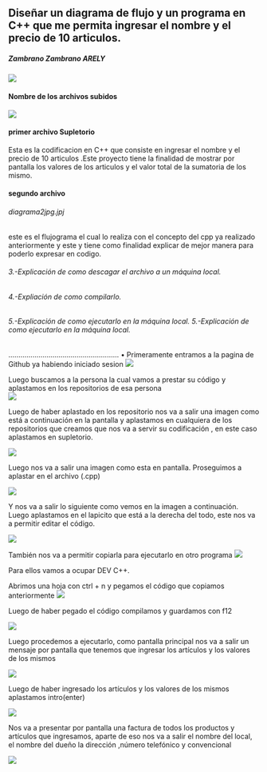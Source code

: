 ## Diseñar un diagrama de flujo y un programa en C++ que me permita ingresar el nombre y el precio de 10 articulos.
##### Zambrano Zambrano ARELY 
![](https://lh3.googleusercontent.com/-2bp9ZnFczVg/YQRFoMSsWGI/AAAAAAAAACI/uVNmgF5Wl-Yedzqvrt4n0nBc3gSt8-hdQCLcBGAsYHQ/w432-h399/image.png)

#### Nombre de los archivos subidos 
![](https://lh3.googleusercontent.com/-KzhEgCOjTe4/YQRVNoNdZYI/AAAAAAAAACg/acyfWSjBpZMzV6ikQJ0LACmKdWkmf7--QCLcBGAsYHQ/image.png)

#### primer archivo Supletorio

Esta es la codificacion en C++ que consiste en ingresar el nombre y el precio de 10 articulos .Este proyecto tiene la finalidad de mostrar por pantalla los valores de los articulos y el valor total de la sumatoria de los mismo.

#### segundo archivo
###### diagrama2jpg.jpj
este es el flujograma el cual lo realiza con el concepto del cpp ya realizado anteriormente 
y este y tiene como finalidad explicar de mejor manera para poderlo expresar en codigo.
###### 3.-Explicación de como descagar el archivo a un máquina local. 
###### 4.-Expliación de como compilarlo.
###### 5.-Explicación de como ejecutarlo en la máquina local. 5.-Explicación de como ejecutarlo en la máquina local. 
.......................................................
•	Primeramente entramos a la pagina de Github ya habiendo iniciado sesion 
![](https://lh3.googleusercontent.com/-XnBIVIGuO48/YQRo_5d0o2I/AAAAAAAAACo/b6kV9rRH8Vocbxw15sRE9wIvXF8msmuRgCLcBGAsYHQ/w765-h574/image.png)

Luego buscamos a la persona la cual vamos a prestar su código y aplastamos en los repositorios de esa persona  
![](https://lh3.googleusercontent.com/-BXYk_depjuc/YQRpL4zTqNI/AAAAAAAAACs/xVENVY-DmOg4gGJthJeCkAQrmXWzptHpACLcBGAsYHQ/w626-h396/image.png)

   Luego de haber aplastado en los repositorio nos va a salir una imagen como está a continuación en la pantalla y aplastamos en cualquiera de los repositorios que creamos que nos va a servir su codificación , en este caso aplastamos en supletorio.


![](https://lh3.googleusercontent.com/-U_C8mHVuqcs/YQRpTxrPEoI/AAAAAAAAACw/20N-Rtsk-_Y7fOmzpvlPTlAaGDfEzYQ0QCLcBGAsYHQ/image.png)

 Luego nos va a salir una imagen como esta en pantalla.
Proseguimos a aplastar en el archivo (.cpp)

![](https://lh3.googleusercontent.com/-NkRhtg6hUSQ/YQRpeu5dr0I/AAAAAAAAAC0/IZ5ooooYrK8P8OxcHJ60SIToGGNzL0fPACLcBGAsYHQ/w677-h288/image.png)

   Y nos va a salir lo siguiente como vemos en la imagen a continuación. Luego aplastamos en el lapicito que está a la derecha del todo, este nos va a permitir editar el código.

![](https://lh3.googleusercontent.com/-_lInWkwZo-o/YQRplmsOGyI/AAAAAAAAAC8/mb7JID7oruEurQ1E2jxSGvIQl06MW84vwCLcBGAsYHQ/image.png)

 También nos va a permitir copiarla para ejecutarlo en otro programa
![](https://lh3.googleusercontent.com/-rF0jXZI_Lyk/YQRpxbvCVYI/AAAAAAAAADE/PEMhUT95SqQL-0Cc_Wy8_WlcSmhe3Ya9gCLcBGAsYHQ/image.png)

Para ellos vamos a ocupar DEV C++.

Abrimos una hoja con ctrl + n y pegamos el código que copiamos anteriormente
![](https://lh3.googleusercontent.com/-KQO4RdIAjf8/YQRp8YMyAdI/AAAAAAAAADI/xjdh9UXn7g0fClYglZ4h7xXjjnG-inPsQCLcBGAsYHQ/image.png)

Luego de haber pegado el código compilamos y guardamos con f12           

![](https://lh3.googleusercontent.com/-y9wsJpV9Hjk/YQRqFf-gBJI/AAAAAAAAADQ/SY11fYQLkUQhkoFXWQUfzuUQkMhHogQdwCLcBGAsYHQ/w619-h555/image.png)

   Luego procedemos a ejecutarlo, como pantalla principal nos va a salir un mensaje por pantalla que tenemos que ingresar los artículos y los valores de los mismos 

![](https://lh3.googleusercontent.com/-K-SLDU_VkYA/YQRqNYeuhhI/AAAAAAAAADY/QD4Cp_5-ym8LaxTPOB2NnnJLZPEpSE0_wCLcBGAsYHQ/w831-h499/image.png)

  Luego de haber ingresado los artículos y los valores de los mismos aplastamos intro(enter) 
  
![](https://lh3.googleusercontent.com/-pltwVYPisIw/YQRqXS3PfBI/AAAAAAAAADg/rn8RIfEQ11ABkK0Pghg4Q4BJ3gZiORC4gCLcBGAsYHQ/w821-h357/image.png)

 Nos va a presentar por pantalla una factura de todos los productos y artículos que ingresamos, aparte de eso nos va a salir el nombre del local, el nombre del dueño la dirección ,número telefónico y convencional
 
![](https://lh3.googleusercontent.com/-tkJx4iNSVBU/YQRqepIbwJI/AAAAAAAAADo/fo9rVR6FIfU5E7I-H5BrOJMTjTxIPi0lACLcBGAsYHQ/w918-h557/image.png)
